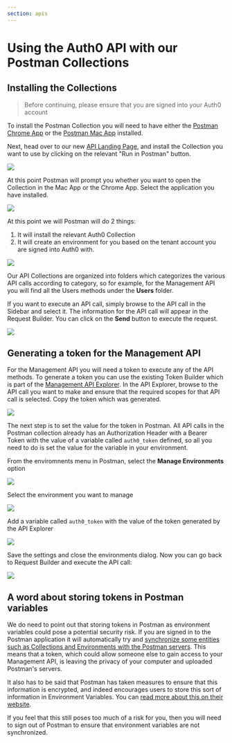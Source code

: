 ```yaml
---
section: apis
---
```


# Using the Auth0 API with our Postman Collections

## Installing the Collections

> Before continuing, please ensure that you are signed into your Auth0 account

To install the Postman Collection you will need to have either the [Postman Chrome App](https://chrome.google.com/webstore/detail/postman/fhbjgbiflinjbdggehcddcbncdddomop) or the [Postman Mac App](https://www.getpostman.com/app/postman-osx-beta) installed.

Next, head over to our new [API Landing Page](/api/info), and install the Collection you want to use by clicking on the relevant "Run in Postman" button.

![](/media/articles/api/postman/auth0-api-landing.png)

At this point Postman will prompt you whether you want to open the Collection in the Mac App or the Chrome App. Select the application you have installed.

![](/media/articles/api/postman/postman-open-with-dialog.png)

At this point we will Postman will do 2 things:

1. It will install the relevant Auth0 Collection
2. It will create an environment for you based on the tenant account you are signed into Auth0 with.

![](/media/articles/api/postman/collection-post-install.png)

Our API Collections are organized into folders which categorizes the various API calls according to category, so for example, for the Management API you will find all the Users methods under the **Users** folder.

If you want to execute an API call, simply browse to the API call in the Sidebar and select it. The information for the API call will appear in the Request Builder. You can click on the **Send** button to execute the request.

![](/media/articles/api/postman/api-call-selected.png)

## Generating a token for the Management API

For the Management API you will need a token to execute any of the API methods. To generate a token you can use the existing Token Builder which is part of the [Management API Explorer](/api/v2). In the API Explorer, browse to the API call you want to make and ensure that the required scopes for that API call is selected. Copy the token which was generated.

![](/media/articles/api/postman/generate-token.png)

The next step is to set the value for the token in Postman. All API calls in the Postman collection already has an Authorization Header with a Bearer Token with the value of a variable called `auth0_token` defined, so all you need to do is set the value for the variable in your environment.

From the enviromnents menu in Postman, select the **Manage Environments** option

![](/media/articles/api/postman/environments-menu.png)

Select the environment you want to manage

![](/media/articles/api/postman/manage-environments.png)

Add a variable called `auth0_token` with the value of the token generated by the API Explorer

![](/media/articles/api/postman/add-token-variable.png)

Save the settings and close the environments dialog. Now you can go back to Request Builder and execute the API call:

![](/media/articles/api/postman/execute-api-method.png)

## A word about storing tokens in Postman variables

We do need to point out that storing tokens in Postman as environment variables could pose a potential security risk.  If you are signed in to the Postman application it will automatically try and [synchronize some entities such as Collections and Environments with the Postman servers](https://www.getpostman.com/docs/sync_overview). This means that a token, which could allow someone else to gain access to your Management API, is leaving the privacy of your computer and uploaded Postman's servers.

It also has to be said that Postman has taken measures to ensure that this information is encrypted, and indeed encourages users to store this sort of information in Environment Variables. You can [read more about this on their website](https://www.getpostman.com/docs/security).

If you feel that this still poses too much of a risk for you, then you will need to sign out of Postman to ensure that environment variables are not synchronized.
